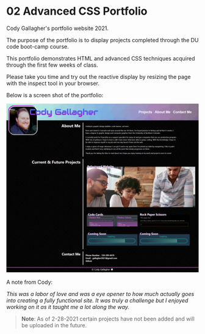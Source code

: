 # 02 Advanced CSS Portfolio

Cody Gallagher's portfolio website 2021. 

The purpose of the portfolio is to display projects completed through the DU code boot-camp course.

This portfolio demonstrates HTML and advanced CSS techniques acquired through the first few weeks of class. 

Please take you time and try out the reactive display by resizing the page with the inspect tool in your browser.  

Below is a screen shot of the portfolio:

![The finished portfolio website](assets/images/screenshot-portfolio.png)

A note from Cody:

*This was a labor of love and was a eye opener to how much actually goes into creating a fully functional site. It was truly a challenge but I enjoyed working on it as it taught me a lot along the way.*


> **Note**: As of 2-28-2021 certain projects have not been added and will be uploaded in the future. 
